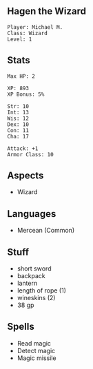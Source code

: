 ## Hagen the Wizard

    Player: Michael M.
    Class: Wizard
    Level: 1

## Stats

    Max HP: 2

    XP: 893
    XP Bonus: 5%

    Str: 10
    Int: 13
    Wis: 12
    Dex: 10
    Con: 11
    Cha: 17

    Attack: +1
    Armor Class: 10

## Aspects

* Wizard

## Languages

- Mercean (Common)

## Stuff

* short sword
* backpack
* lantern
* length of rope (1)
* wineskins (2)
* 38 gp

## Spells

* Read magic
* Detect magic
* Magic missile

